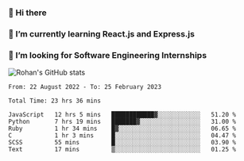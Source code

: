 ### 👋 Hi there 

<!--
**rohznmdev/rohznmdev** is a ✨ _special_ ✨ repository because its `README.md` (this file) appears on your GitHub profile.

Here are some ideas to get you started:

- 🔭 I’m currently working on ...
- 🌱 I’m currently learning Ruby and Ruby on Rails
- 👯 I’m looking to collaborate on ...
- 🤔 I’m looking for help with ...
- 💬 Ask me about ...
- 📫 How to reach me: ...
- 😄 Pronouns: ...
- ⚡ Fun fact: ...
-->
### 🌱 I’m currently learning React.js and Express.js
### 🤔 I’m looking for Software Engineering Internships
![Rohan's GitHub stats](https://github-readme-stats.vercel.app/api?username=rohznmdev&theme=dark&show_icons=true)

<!--START_SECTION:waka-->

```text
From: 22 August 2022 - To: 25 February 2023

Total Time: 23 hrs 36 mins

JavaScript   12 hrs 5 mins   ████████████▓░░░░░░░░░░░░   51.20 %
Python       7 hrs 19 mins   ███████▓░░░░░░░░░░░░░░░░░   31.00 %
Ruby         1 hr 34 mins    █▓░░░░░░░░░░░░░░░░░░░░░░░   06.65 %
C            1 hr 3 mins     █░░░░░░░░░░░░░░░░░░░░░░░░   04.47 %
SCSS         55 mins         █░░░░░░░░░░░░░░░░░░░░░░░░   03.90 %
Text         17 mins         ▒░░░░░░░░░░░░░░░░░░░░░░░░   01.25 %
```

<!--END_SECTION:waka-->
